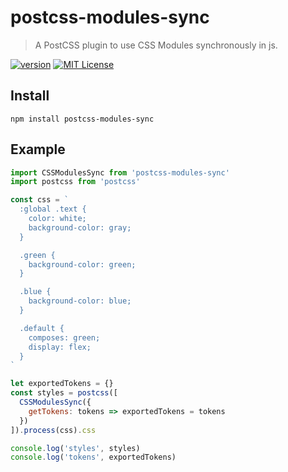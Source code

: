 # postcss-modules-sync 

> A PostCSS plugin to use CSS Modules synchronously in js.

[![version](https://img.shields.io/npm/v/postcss-modules-sync.svg?style=flat-square)](http://npm.im/postcss-modules-sync)
[![MIT License](https://img.shields.io/npm/l/postcss-modules-sync.svg?style=flat-square)](http://opensource.org/licenses/MIT)

## Install
```
npm install postcss-modules-sync
```

## Example
```js
import CSSModulesSync from 'postcss-modules-sync'
import postcss from 'postcss'

const css = `
  :global .text {
    color: white;
    background-color: gray;
  }

  .green {
    background-color: green;
  }

  .blue {
    background-color: blue;
  }

  .default {
    composes: green;
    display: flex;
  }
`

let exportedTokens = {}
const styles = postcss([
  CSSModulesSync({
    getTokens: tokens => exportedTokens = tokens
  })
]).process(css).css

console.log('styles', styles)
console.log('tokens', exportedTokens)
```